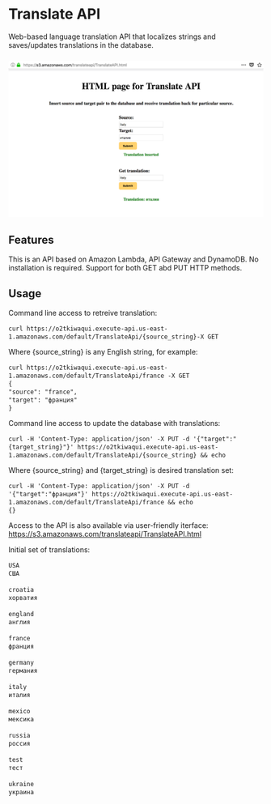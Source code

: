 # Translate API
  Web-based language translation API that localizes strings and saves/updates translations in the database.
###
   ![alt text](https://raw.githubusercontent.com/kagishev/TranslateApi/master/TranslateAPI.png)
## Features
  This is an API based on Amazon Lambda, API Gateway and DynamoDB. No installation is required. Support for both GET abd PUT HTTP methods. 
## Usage
  Command line access to retreive translation:
  ```
  curl https://o2tkiwaqui.execute-api.us-east-1.amazonaws.com/default/TranslateApi/{source_string}-X GET
  ```
  Where {source_string} is any English string, for example:
  ```
  curl https://o2tkiwaqui.execute-api.us-east-1.amazonaws.com/default/TranslateApi/france -X GET
{
  "source": "france",
  "target": "франция"
}
  ```
  Command line access to update the database with translations:
  ```
  curl -H 'Content-Type: application/json' -X PUT -d '{"target":"{target_string}"}' https://o2tkiwaqui.execute-api.us-east-1.amazonaws.com/default/TranslateApi/{source_string} && echo
  ```
  Where {source_string} and {target_string} is desired translation set:
  ```
  curl -H 'Content-Type: application/json' -X PUT -d '{"target":"франция"}' https://o2tkiwaqui.execute-api.us-east-1.amazonaws.com/default/TranslateApi/france && echo
{}
  ```

Access to the API is also available via user-friendly iterface:
https://s3.amazonaws.com/translateapi/TranslateAPI.html

Initial set of translations:
```
USA
США
 
croatia
хорватия
 
england
англия
 
france
франция
 
germany
германия
 
italy
италия
 
mexico
мексика
 
russia
россия
 
test
тест
 
ukraine
украина

```
